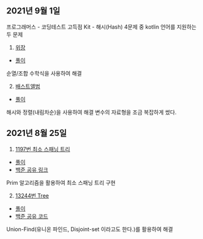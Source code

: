 ## 2021년 9월 1일

프로그래머스 - 코딩테스트 고득점 Kit - 해시(Hash) 4문제 중 kotlin 언어를 지원하는 두 문제

1. [위장](https://programmers.co.kr/learn/courses/30/lessons/42586?language=kotlin)
  + [풀이](https://github.com/ii200400/algorithm/blob/master/programmers/kotlin/src/42578.kt)
  
  순열/조합 수학식을 사용하여 해결
  
2. [배스트앨범](https://programmers.co.kr/learn/courses/30/lessons/42579)
  + [풀이](https://github.com/ii200400/algorithm/blob/master/programmers/kotlin/src/42579.kt)
  
  해시와 정렬(내림차순)을 사용하여 해결
  변수의 자료형을 조금 복잡하게 썼다.
  
## 2021년 8월 25일

1. [1197번 최소 스패닝 트리](https://www.acmicpc.net/problem/1197)
  + [풀이](https://github.com/ii200400/algorithm/blob/master/Baekjoon/kotlin/src/1197.kt)
  + [백준 공유 링크](http://boj.kr/d341a35ed1604dcbb430f76004b9b20f)

  Prim 알고리즘을 활용하여 최소 스패닝 트리 구현

2. [13244번 Tree](https://www.acmicpc.net/problem/13244)
  + [풀이](https://github.com/ii200400/algorithm/blob/master/Baekjoon/kotlin/src/13244.kt)
  + [백준 공유 코드](https://www.acmicpc.net/source/share/9d290605611f4b0ea933b35ab7d8d38c)

  Union-Find(유니온 파인드, Disjoint-set 이라고도 한다.)를 활용하여 해결

  
